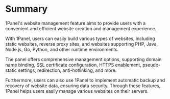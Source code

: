 
# Summary

1Panel's website management feature aims to provide users with a convenient and efficient website creation and management experience.

With 1Panel, users can easily build various types of websites, including static websites, reverse proxy sites, and websites supporting PHP, Java, Node.js, Go, Python, and other runtime environments.

The panel offers comprehensive management options, supporting domain name binding, SSL certificate configuration, HTTPS enablement, pseudo-static settings, redirection, anti-hotlinking, and more.

Furthermore, users can also use 1Panel to implement automatic backup and recovery of website data, ensuring data security. Through these features, 1Panel helps users easily manage various websites on their servers.